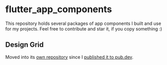 # flutter_app_components
This repository holds several packages of app components I built and use for my projects. Feel free to contribute and star it, if you copy something :)

## Design Grid

Moved into its [own repository](https://github.com/inf0rmatix/design_grid) since I [published it to pub.dev](https://github.com/inf0rmatix/design_grid).